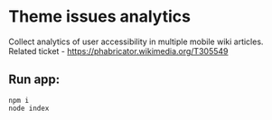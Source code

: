 # Theme issues analytics
Collect analytics of user accessibility in multiple mobile wiki articles. Related ticket - https://phabricator.wikimedia.org/T305549
## Run app:
```
npm i
node index
```
